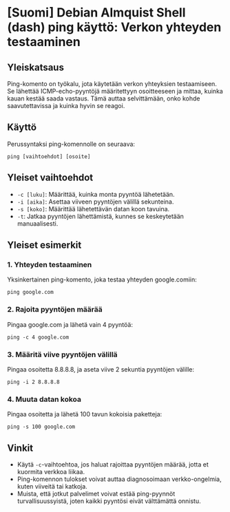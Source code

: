 # [Suomi] Debian Almquist Shell (dash) ping käyttö: Verkon yhteyden testaaminen

## Yleiskatsaus
Ping-komento on työkalu, jota käytetään verkon yhteyksien testaamiseen. Se lähettää ICMP-echo-pyyntöjä määritettyyn osoitteeseen ja mittaa, kuinka kauan kestää saada vastaus. Tämä auttaa selvittämään, onko kohde saavutettavissa ja kuinka hyvin se reagoi.

## Käyttö
Perussyntaksi ping-komennolle on seuraava:

```
ping [vaihtoehdot] [osoite]
```

## Yleiset vaihtoehdot
- `-c [luku]`: Määrittää, kuinka monta pyyntöä lähetetään.
- `-i [aika]`: Asettaa viiveen pyyntöjen välillä sekunteina.
- `-s [koko]`: Määrittää lähetettävän datan koon tavuina.
- `-t`: Jatkaa pyyntöjen lähettämistä, kunnes se keskeytetään manuaalisesti.

## Yleiset esimerkit
### 1. Yhteyden testaaminen
Yksinkertainen ping-komento, joka testaa yhteyden google.comiin:

```
ping google.com
```

### 2. Rajoita pyyntöjen määrää
Pingaa google.com ja lähetä vain 4 pyyntöä:

```
ping -c 4 google.com
```

### 3. Määritä viive pyyntöjen välillä
Pingaa osoitetta 8.8.8.8, ja aseta viive 2 sekuntia pyyntöjen välille:

```
ping -i 2 8.8.8.8
```

### 4. Muuta datan kokoa
Pingaa osoitetta ja lähetä 100 tavun kokoisia paketteja:

```
ping -s 100 google.com
```

## Vinkit
- Käytä `-c`-vaihtoehtoa, jos haluat rajoittaa pyyntöjen määrää, jotta et kuormita verkkoa liikaa.
- Ping-komennon tulokset voivat auttaa diagnosoimaan verkko-ongelmia, kuten viiveitä tai katkoja.
- Muista, että jotkut palvelimet voivat estää ping-pyynnöt turvallisuussyistä, joten kaikki pyyntösi eivät välttämättä onnistu.
